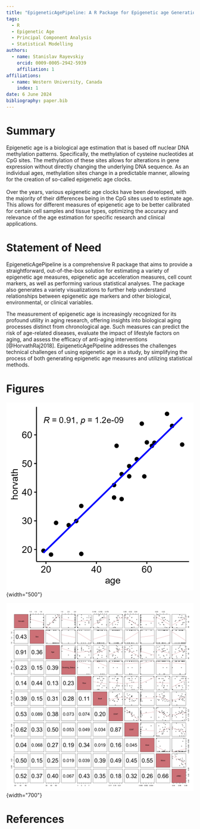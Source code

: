 ```yaml
---
title: "EpigeneticAgePipeline: A R Package for Epigenetic age Generation/Analysis"
tags:
  - R
  - Epigenetic Age
  - Principal Component Analysis
  - Statistical Modelling
authors:
  - name: Stanislav Rayevskiy
    orcid: 0009-0005-2942-5939
    affiliation: 1
affiliations:
  - name: Western University, Canada
    index: 1
date: 6 June 2024
bibliography: paper.bib
---
```


# Summary

Epigenetic age is a biological age estimation that is based off nuclear DNA methylation patterns. Specifically, the methylation of cysteine nucleotides at CpG sites. The methylation of these sites allows for alterations in gene expression without directly changing the underlying DNA sequence. As an individual ages, methylation sites change in a predictable manner, allowing for the creation of so-called epigenetic age clocks.\
\
Over the years, various epigenetic age clocks have been developed, with the majority of their differences being in the CpG sites used to estimate age. This allows for different measures of epigenetic age to be better calibrated for certain cell samples and tissue types, optimizing the accuracy and relevance of the age estimation for specific research and clinical applications.

# Statement of Need

EpigeneticAgePipeline is a comprehensive R package that aims to provide a straightforward, out-of-the-box solution for estimating a variety of epigenetic age measures, epigenetic age acceleration measures, cell count markers, as well as performing various statistical analyses. The package also generates a variety visualizations to further help understand relationships between epigenetic age markers and other biological, environmental, or clinical variables.

The measurement of epigenetic age is increasingly recognized for its profound utility in aging research, offering insights into biological aging processes distinct from chronological age. Such measures can predict the risk of age-related diseases, evaluate the impact of lifestyle factors on aging, and assess the efficacy of anti-aging interventions [@HorvathRaj2018]. EpigeneticAgePipeline addresses the challenges technical challenges of using epigenetic age in a study, by simplifying the process of both generating epigenetic age measures and utilizing statistical methods.

# Figures

![Example of a generated correlation plot showing the relationship Horvath epigenetic age and chronological age.](plot_horvath.png){width="500"}

![Example of a generated correlation matrix showing the relationship Horvath epigenetic age and a vareity of covariates.](matrixplotHorvath-1.png){width="700"}

# References
